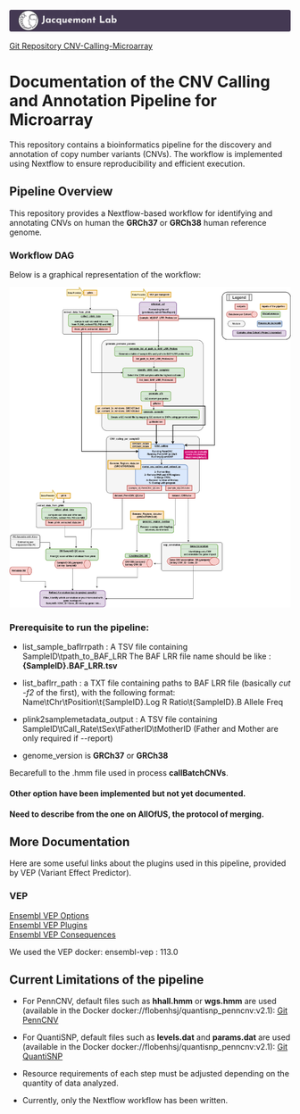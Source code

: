 [![Jacquemont's Lab Header](labheader.png)](https://www.jacquemont-lab.org/)

[Git Repository CNV-Calling-Microarray](https://github.com/JacquemontLab/CNV-Calling-Microarray)

# Documentation of the CNV Calling and Annotation Pipeline for Microarray
This repository contains a bioinformatics pipeline for the discovery and annotation of copy number variants (CNVs).
The workflow is implemented using Nextflow to ensure reproducibility and efficient execution.

## Pipeline Overview
This repository provides a Nextflow-based workflow for identifying and annotating CNVs on human the **GRCh37** or **GRCh38** human reference genome.

### Workflow DAG
Below is a graphical representation of the workflow:

![Workflow DAG](dag.png)


### Prerequisite to run the pipeline:
- list_sample_baflrrpath : A TSV file containing SampleID\tpath_to_BAF_LRR   The BAF LRR file name should be like : **{SampleID}.BAF_LRR.tsv**
- list_baflrr_path : a TXT file containing paths to BAF LRR file (basically *cut -f2* of the first), with the following format: Name\tChr\tPosition\t{SampleID}.Log R Ratio\t{SampleID}.B Allele Freq
- plink2samplemetadata_output : A TSV file containing SampleID\tCall_Rate\tSex\tFatherID\tMotherID (Father and Mother are only required if --report)

- genome_version is **GRCh37** or **GRCh38**

Becarefull to the .hmm file used in process **callBatchCNVs**.

#### Other option have been implemented but not yet documented.
#### Need to describe from the one on AllOfUS, the protocol of merging.


## More Documentation
Here are some useful links about the plugins used in this pipeline, provided by VEP (Variant Effect Predictor).

### VEP

[Ensembl VEP Options](https://useast.ensembl.org/info/docs/tools/vep/script/vep_options.html)\
[Ensembl VEP Plugins](https://useast.ensembl.org/info/docs/tools/vep/script/vep_plugins.html)\
[Ensembl VEP Consequences](https://useast.ensembl.org/info/genome/variation/prediction/predicted_data.html)

We used the VEP docker: ensembl-vep : 113.0


## Current Limitations of the pipeline

- For PennCNV, default files such as **hhall.hmm** or **wgs.hmm** are used (available in the Docker docker://flobenhsj/quantisnp_penncnv:v2.1):
[Git PennCNV](https://github.com/WGLab/PennCNV)

- For QuantiSNP, default files such as **levels.dat** and **params.dat** are used (available in the Docker docker://flobenhsj/quantisnp_penncnv:v2.1):
[Git QuantiSNP](https://github.com/cwcyau/quantisnp)

- Resource requirements of each step must be adjusted depending on the quantity of data analyzed.

- Currently, only the Nextflow workflow has been written.

